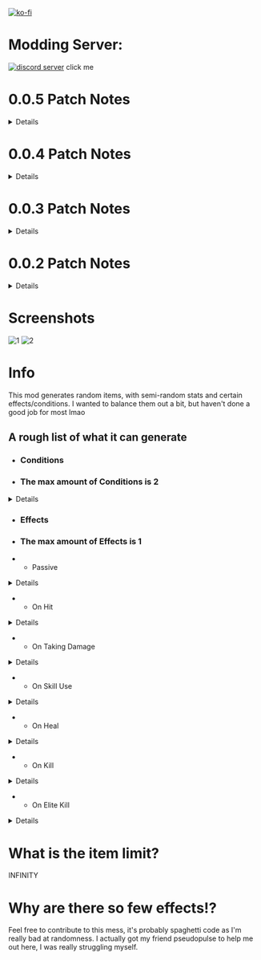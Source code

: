 [![ko-fi](https://ko-fi.com/img/githubbutton_sm.svg)](https://ko-fi.com/F1F65KGH9)
# Modding Server:
[![discord server](https://i.imgur.com/kym7QnV.png)](https://discord.gg/me7P53smzk)
click me

# 0.0.5 Patch Notes
<details>

- Updated BepInIncompatibility
</details>

# 0.0.4 Patch Notes
<details>

- Bugfix
</details>

# 0.0.3 Patch Notes
<details>

- Changed default item number to prevent bad PCs from getting stuck
- Buffed the readme
- Bugfix
</details>

# 0.0.2 Patch Notes
<details>

- Added a list of effects, stats and conditions
- Buffed Regen stat
- Bugfix
</details>

# Screenshots
![1](https://cdn.discordapp.com/attachments/567832879879553037/1050057074278678628/image.png)
![2](https://cdn.discordapp.com/attachments/567832879879553037/1050058080135680060/image.png)

# Info
This mod generates random items, with semi-random stats and certain effects/conditions.
I wanted to balance them out a bit, but haven't done a good job for most lmao

## A rough list of what it can generate

- ### Conditions 
- ### The max amount of Conditions is 2
<details>

- - While you have a shield
- - While moving
- - After standing still for 1 second
- - While out of combat
- - While out of danger
- - While below 50% health
- - While at full health
- - While midair
- - While debuffed
- - For the first 3 minutes every stage
- - During the Teleporter Event
We don't have a condition mask yet, so you could get While at full health and While below 50% health at the same time, making the item useless
</details>

- ### Effects
- ### The max amount of Effects is 1
- - Passive
<details>

- - - % Attack Speed
- - - % Move Speed
- - - % Max Health
- - - % Base Damage
- - - % Shield
- - - Flat Armor
- - - % Regen
- - - % Crit
- - - % Secondary CDR
- - - % Utility CDR
- - - % Special CDR
- - - % All Skill CDR
</details>

- - On Hit
<details>

- - - Fire a projectile
- - - Apply Bleed
</details>

- - On Taking Damage
<details>

- - - Retaliate a projectile
- - - Gain a speed buff
</details>

- - On Skill Use
<details>

- - - Fire a projectile
</details>

- - On Heal
<details>

- - - Gain barrier
- - - % Heal
</details>

- - On Kill
<details>

- - - Fire a projectile
- - - % Heal
</details>

- - On Elite Kill
<details>

- - - Gain barrier
</details>

</details>

# What is the item limit?
INFINITY

# Why are there so few effects!?
Feel free to contribute to this mess, it's probably spaghetti code as I'm really bad at randomness.
I actually got my friend pseudopulse to help me out here, I was really struggling myself.